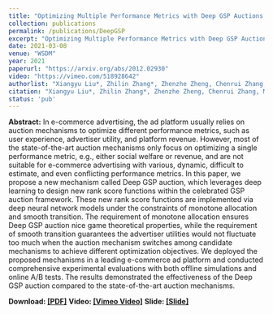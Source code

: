 ```yaml
---
title: "Optimizing Multiple Performance Metrics with Deep GSP Auctions for E-commerce Advertising"
collection: publications
permalink: /publications/DeepGSP
excerpt: "Optimizing Multiple Performance Metrics with Deep GSP Auctions for E-commerce Advertising"
date: 2021-03-08
venue: "WSDM"
year: 2021
paperurl: "https://arxiv.org/abs/2012.02930"
video: "https://vimeo.com/518928642"
authorlist: "Xiangyu Liu*, Zhilin Zhang*, Zhenzhe Zheng, Chenrui Zhang, Miao Xu, Junwei Pan, Chuan Yu, Fan Wu, Jian Xu, Kun Gai"
citation: "Xiangyu Liu*, Zhilin Zhang*, Zhenzhe Zheng, Chenrui Zhang, Miao Xu, Junwei Pan, Chuan Yu, Fan Wu, Jian Xu, Kun Gai. 2021. Optimizing Multiple Performance Metrics with Deep GSP Auctions for E-commerce Advertising. In Proceedings of the 14th ACM International Conference on Web Search and Data Mining (WSDM'21), March 8-12, 2021, Virtual Event, Israel, 9 pages. https://dl.acm.org/doi/10.1145/3437963.3441771"
status: 'pub'
---
```

**Abstract:**
In e-commerce advertising, the ad platform usually relies on auction mechanisms to optimize different performance metrics, such as user experience, advertiser utility, and platform revenue. However, most of the state-of-the-art auction mechanisms only focus on optimizing a single performance metric, e.g., either social welfare or revenue, and are not suitable for e-commerce advertising with various, dynamic, difficult to estimate, and even conflicting performance metrics. In this paper, we propose a new mechanism called Deep GSP auction, which leverages deep learning to design new rank score functions within the celebrated GSP auction framework. These new rank score functions are implemented via deep neural network models under the constraints of monotone allocation and smooth transition. The requirement of monotone allocation ensures Deep GSP auction nice game theoretical properties, while the requirement of smooth transition guarantees the advertiser utilities would not fluctuate too much when the auction mechanism switches among candidate mechanisms to achieve different optimization objectives. We deployed the proposed mechanisms in a leading e-commerce ad platform and conducted comprehensive experimental evaluations with both offline simulations and online A/B tests. The results demonstrated the effectiveness of the Deep GSP auction compared to the state-of-the-art auction mechanisms.

**Download: [[PDF]](https://arxiv.org/abs/2012.02930)**
**Video: [[Vimeo Video]](https://vimeo.com/518928642)**
**Slide: [[Slide]](https://shawnlue.github.io/files/WSDM_392.pdf)**
